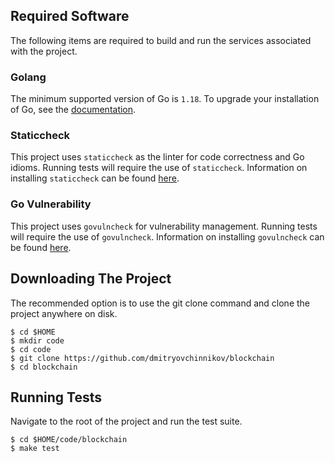 ## Required Software

The following items are required to build and run the services associated with the project.

### Golang
The minimum supported version of Go is `1.18`. To upgrade your installation of Go, see the [documentation](https://golang.org/doc/install).

### Staticcheck
This project uses `staticcheck` as the linter for code correctness and Go idioms. Running tests will require the use of `staticcheck`. Information on installing `staticcheck` can be found [here](https://staticcheck.io/docs).

### Go Vulnerability
This project uses `govulncheck` for vulnerability management. Running tests will require the use of `govulncheck`.
Information on installing `govulncheck` can be found [here](https://go.dev/security/vuln).

## Downloading The Project

The recommended option is to use the git clone command and clone the project anywhere on disk.

```
$ cd $HOME
$ mkdir code
$ cd code
$ git clone https://github.com/dmitryovchinnikov/blockchain
$ cd blockchain
```

## Running Tests

Navigate to the root of the project and run the test suite.

```
$ cd $HOME/code/blockchain
$ make test
```